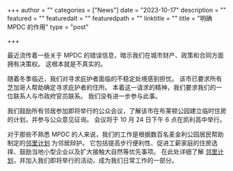 +++
author = ""
categories = ["News"]
date = "2023-10-17"
description = ""
featured = ""
featuredalt = ""
featuredpath = ""
linktitle = ""
title = "明确 MPDC 的作用"
type = "post"

+++ 

最近流传着一些关于 MPDC 的错误信息，暗示我们在城市财产、政策和合同方面拥有决策权。 这根本就是不真实的。

随着冬季临近，我们对寻求庇护者面临的不稳定处境感到担忧。 该市已要求所有芝加哥人帮助确定寻求庇护者的住所。 本着这一请求的精神，我们要求我们的一位联系人与市政府官员联系。 我们没有进一步参与此事。

我们鼓励所有邻居参加即将举行的公众会议，了解该市在布莱顿公园建立临时住房的计划，并参与公众意见征询。 会议将于 10 月 24 日下午 6 点在凯利高中举行。

对于那些不熟悉 MPDC 的人来说，我们的工作是根据数百名麦金利公园居民帮助制定的[邻里计划](https://mckinleyparkdevelopmentcouncil.org/neighborhood-plan-cmap/) 为邻居辩护。 它包括提高步行便利性、促进工薪家庭的住房选择、鼓励当地小型企业以及扩大接触大自然等优先事项。 在此处详细了解 [邻里计划](https://mckinleyparkdevelopmentcouncil.org/neighborhood-plan-cmap/)，并加入我们即将举行的活动，成为我们日常工作的一部分。








